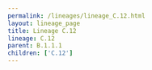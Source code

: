 ```yaml
---
permalink: /lineages/lineage_C.12.html
layout: lineage_page
title: Lineage C.12
lineage: C.12
parent: B.1.1.1
children: ['C.12']
---
```

